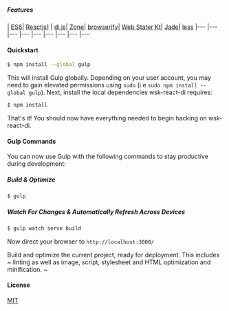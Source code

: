 ##### Features
| [ES6](https://github.com/sebmck/6to5)| [Reactjs](http://facebook.github.io/react/index.html)] | [di.js](https://github.com/angular/di.js#d6d42e10727b30d8a9d8d3277fb8a6d40f6ad251)| [Zone](https://github.com/angular/zone.js#74947b6f509b)| [browserify](http://browserify.org/)| [Web Stater Kt](https://github.com/google/web-starter-kit)| [Jade](http://jade-lang.com/)| [less](http://lesscss.org/) 
|--- |--- |--- |--- |--- |--- |--- |--- |---


#### Quickstart

```sh
$ npm install --global gulp
```

This will install Gulp globally. Depending on your user account, you may need to gain elevated permissions using `sudo` (i.e `sudo npm install --global gulp`). Next, install the local dependencies wsk-react-di requires:

```sh
$ npm install
```

That's it! You should now have everything needed to begin hacking on wsk-react-di.

#### Gulp Commands

You can now use Gulp with the following commands to stay productive during development:

##### Build & Optimize

```sh
$ gulp
```

##### Watch For Changes & Automatically Refresh Across Devices

```sh
$ gulp watch serve build
```

Now direct your browser to `http://localhost:3000/`

Build and optimize the current project, ready for deployment. This includes ~ linting as well as image, script, stylesheet and HTML optimization and minification. ~

#### License
[MIT](https://github.com/markuz-brasil/wsk-react-di/blob/master/LICENSE)

